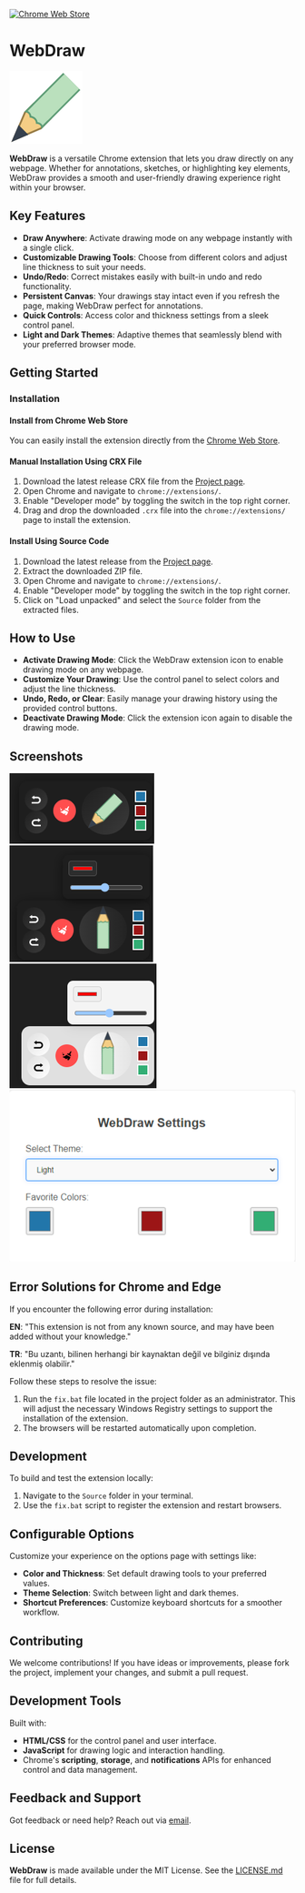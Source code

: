 [![Chrome Web Store](https://img.shields.io/badge/Download-Chrome%20Web%20Store-brightgreen.svg?style=for-the-badge&logo=google-chrome)](https://chromewebstore.google.com/detail/webdraw/your-extension-id)

# WebDraw

![WebDraw Icon](./icons/draw-128.png)

**WebDraw** is a versatile Chrome extension that lets you draw directly on any webpage. Whether for annotations, sketches, or highlighting key elements, WebDraw provides a smooth and user-friendly drawing experience right within your browser.

## Key Features

- **Draw Anywhere**: Activate drawing mode on any webpage instantly with a single click.
- **Customizable Drawing Tools**: Choose from different colors and adjust line thickness to suit your needs.
- **Undo/Redo**: Correct mistakes easily with built-in undo and redo functionality.
- **Persistent Canvas**: Your drawings stay intact even if you refresh the page, making WebDraw perfect for annotations.
- **Quick Controls**: Access color and thickness settings from a sleek control panel.
- **Light and Dark Themes**: Adaptive themes that seamlessly blend with your preferred browser mode.

## Getting Started

### Installation

#### Install from Chrome Web Store

You can easily install the extension directly from the [Chrome Web Store](https://chromewebstore.google.com/detail/webdraw/your-extension-id).

#### Manual Installation Using CRX File

1. Download the latest release CRX file from the [Project page](https://github.com/firatkaanbitmez/chrome-webdraw-extension/releases).
2. Open Chrome and navigate to `chrome://extensions/`.
3. Enable "Developer mode" by toggling the switch in the top right corner.
4. Drag and drop the downloaded `.crx` file into the `chrome://extensions/` page to install the extension.

#### Install Using Source Code

1. Download the latest release from the [Project page](https://github.com/firatkaanbitmez/chrome-webdraw-extension).
2. Extract the downloaded ZIP file.
3. Open Chrome and navigate to `chrome://extensions/`.
4. Enable "Developer mode" by toggling the switch in the top right corner.
5. Click on "Load unpacked" and select the `Source` folder from the extracted files.

## How to Use

- **Activate Drawing Mode**: Click the WebDraw extension icon to enable drawing mode on any webpage.
- **Customize Your Drawing**: Use the control panel to select colors and adjust the line thickness.
- **Undo, Redo, or Clear**: Easily manage your drawing history using the provided control buttons.
- **Deactivate Drawing Mode**: Click the extension icon again to disable the drawing mode.

## Screenshots

![Screenshot 1](./screenshot/s1.png)
![Screenshot 2](./screenshot/s2.png)
![Screenshot 3](./screenshot/s3.png)
![Screenshot 4](./screenshot/s4.png)


## Error Solutions for Chrome and Edge

If you encounter the following error during installation:

**EN**: "This extension is not from any known source, and may have been added without your knowledge."

**TR**: "Bu uzantı, bilinen herhangi bir kaynaktan değil ve bilginiz dışında eklenmiş olabilir."

Follow these steps to resolve the issue:

1. Run the `fix.bat` file located in the project folder as an administrator. This will adjust the necessary Windows Registry settings to support the installation of the extension.
2. The browsers will be restarted automatically upon completion.

## Development

To build and test the extension locally:

1. Navigate to the `Source` folder in your terminal.
2. Use the `fix.bat` script to register the extension and restart browsers.

## Configurable Options

Customize your experience on the options page with settings like:
- **Color and Thickness**: Set default drawing tools to your preferred values.
- **Theme Selection**: Switch between light and dark themes.
- **Shortcut Preferences**: Customize keyboard shortcuts for a smoother workflow.

## Contributing

We welcome contributions! If you have ideas or improvements, please fork the project, implement your changes, and submit a pull request.

## Development Tools

Built with:
- **HTML/CSS** for the control panel and user interface.
- **JavaScript** for drawing logic and interaction handling.
- Chrome's **scripting**, **storage**, and **notifications** APIs for enhanced control and data management.

## Feedback and Support

Got feedback or need help? Reach out via [email](mailto:firatbitmez.dev@gmail.com).

## License

**WebDraw** is made available under the MIT License. See the [LICENSE.md](LICENSE.md) file for full details.

